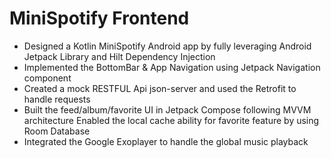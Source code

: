 # MiniSpotify Frontend
* Designed a Kotlin MiniSpotify Android app by fully leveraging Android Jetpack Library and Hilt Dependency Injection
* Implemented the BottomBar & App Navigation using Jetpack Navigation component
* Created a mock RESTFUL Api json-server and used the Retrofit to handle requests
* Built the feed/album/favorite UI in Jetpack Compose following MVVM architecture Enabled the local cache ability for favorite feature by using Room Database
* Integrated the Google Exoplayer to handle the global music playback
